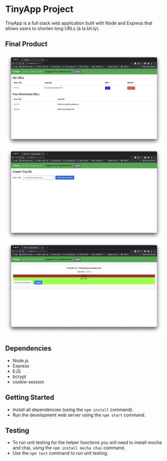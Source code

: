 # TinyApp Project

TinyApp is a full stack web application built with Node and Express that allows users to shorten long URLs (à la bit.ly).

## Final Product

!["Landing Page - With Custom URL(s)"](https://github.com/Dmartinez-van/tinyapp/blob/master/docs/Main%20-%20Logged%20In.png)
!["Create TinyURL Page "](https://github.com/Dmartinez-van/tinyapp/blob/master/docs/Create%20TinyURL.png)
!["Resultant TinyURL Link "](https://github.com/Dmartinez-van/tinyapp/blob/master/docs/Result%20TinyURL.png)


## Dependencies

- Node.js
- Express
- EJS
- bcrypt
- cookie-session

## Getting Started

- Install all dependencies (using the `npm install` command).
- Run the development web server using the `npm start` command.

## Testing

- To run unit testing for the helper functions you will need to install mocha and chai, using the `npm install mocha chai` command.
- Use the `npm test` command to run unit testing.